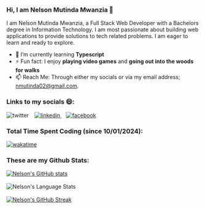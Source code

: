 ### Hi, I am Nelson Mutinda Mwanzia 👋

<!-- <a href="URL_REDIRECT" target="blank"><img align="center" src="URL_TO_YOUR_IMAGE" height="100" /></a> -->

I am Nelson Mutinda Mwanzia, a Full Stack Web Developer with a Bachelors degree in Information Technology. I am most passionate about building web applications to provide solutions to tech related problems. I am eager to learn and ready to explore. 

- 🌱 I’m currently learning **Typescript**
- ⚡ Fun fact: I enjoy **playing video games** and **going out into the woods for walks**
- 📫 Reach Me: Through either my socials or via my email address; nmutinda02@gmail.com.
### Links to my socials 😄:
<p align="left">
    <a href="https://twitter.com/mu_tinda">
        <img align="left" alt="twitter" src="https://img.shields.io/badge/Twitter-1DA1F2?style=for-the-badge&logo=X&logoColor=white" />
    </a>&nbsp;&nbsp;
    <a href="https://www.linkedin.com/in/nelson-mwanzia/">
        <img alt="linkedin" src="https://img.shields.io/badge/LinkedIn-0077B5?style=for-the-badge&logo=linkedin&logoColor=white" />
    </a>&nbsp;&nbsp;
    <a href="https://web.facebook.com/bonzaicf">
        <img alt="facebook" src="https://img.shields.io/badge/Facebook-1877F2?style=for-the-badge&logo=facebook&logoColor=white" />
    </a>
</p>

### Total Time Spent Coding (since 10/01/2024):
[![wakatime](https://wakatime.com/badge/user/018cf488-9246-4add-b258-8b0308a2ede8.svg)](https://wakatime.com/@018cf488-9246-4add-b258-8b0308a2ede8)
### These are my Github Stats:
[![Nelson's GitHub stats](https://github-readme-stats.vercel.app/api?username=nelsonmutindamwanzia&show_icons=true&theme=radical)](https://github.com/anuraghazra/github-readme-stats)
<br/><br/>
![Nelson's Language Stats](https://github-readme-stats.anuraghazra1.vercel.app/api/top-langs/?username=nelsonmutindamwanzia&layout=compact&theme=radical)
<br/><br/>
[![Nelson's GitHub Streak](https://streak-stats.demolab.com/?user=nelsonmutindamwanzia&theme=radical)](https://git.io/streak-stats)
<!-- [![My GitHub Streak](https://streak-stats.demolab.com?user=nelsonmutindamwanzia&theme=dark&hide_border=true)](https://git.io/streak-stats) -->